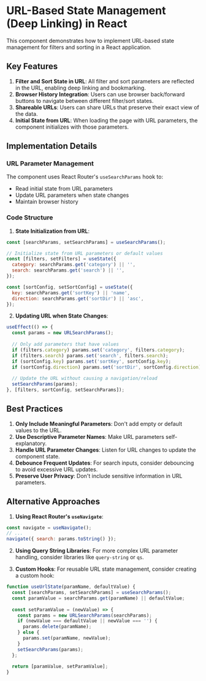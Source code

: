 # URL-Based State Management (Deep Linking) in React

This component demonstrates how to implement URL-based state management for filters and sorting in a React application.

## Key Features

1. **Filter and Sort State in URL**: All filter and sort parameters are reflected in the URL, enabling deep linking and bookmarking.
2. **Browser History Integration**: Users can use browser back/forward buttons to navigate between different filter/sort states.
3. **Shareable URLs**: Users can share URLs that preserve their exact view of the data.
4. **Initial State from URL**: When loading the page with URL parameters, the component initializes with those parameters.

## Implementation Details

### URL Parameter Management

The component uses React Router's `useSearchParams` hook to:
- Read initial state from URL parameters
- Update URL parameters when state changes
- Maintain browser history

### Code Structure

1. **State Initialization from URL**:
```jsx
const [searchParams, setSearchParams] = useSearchParams();

// Initialize state from URL parameters or default values
const [filters, setFilters] = useState({
  category: searchParams.get('category') || '',
  search: searchParams.get('search') || '',
});

const [sortConfig, setSortConfig] = useState({
  key: searchParams.get('sortKey') || 'name',
  direction: searchParams.get('sortDir') || 'asc',
});
```

2. **Updating URL when State Changes**:
```jsx
useEffect(() => {
  const params = new URLSearchParams();
  
  // Only add parameters that have values
  if (filters.category) params.set('category', filters.category);
  if (filters.search) params.set('search', filters.search);
  if (sortConfig.key) params.set('sortKey', sortConfig.key);
  if (sortConfig.direction) params.set('sortDir', sortConfig.direction);
  
  // Update the URL without causing a navigation/reload
  setSearchParams(params);
}, [filters, sortConfig, setSearchParams]);
```

## Best Practices

1. **Only Include Meaningful Parameters**: Don't add empty or default values to the URL.
2. **Use Descriptive Parameter Names**: Make URL parameters self-explanatory.
3. **Handle URL Parameter Changes**: Listen for URL changes to update the component state.
4. **Debounce Frequent Updates**: For search inputs, consider debouncing to avoid excessive URL updates.
5. **Preserve User Privacy**: Don't include sensitive information in URL parameters.

## Alternative Approaches

1. **Using React Router's `useNavigate`**:
```jsx
const navigate = useNavigate();
// ...
navigate({ search: params.toString() });
```

2. **Using Query String Libraries**:
For more complex URL parameter handling, consider libraries like `query-string` or `qs`.

3. **Custom Hooks**:
For reusable URL state management, consider creating a custom hook:
```jsx
function useUrlState(paramName, defaultValue) {
  const [searchParams, setSearchParams] = useSearchParams();
  const paramValue = searchParams.get(paramName) || defaultValue;
  
  const setParamValue = (newValue) => {
    const params = new URLSearchParams(searchParams);
    if (newValue === defaultValue || newValue === '') {
      params.delete(paramName);
    } else {
      params.set(paramName, newValue);
    }
    setSearchParams(params);
  };
  
  return [paramValue, setParamValue];
}
```